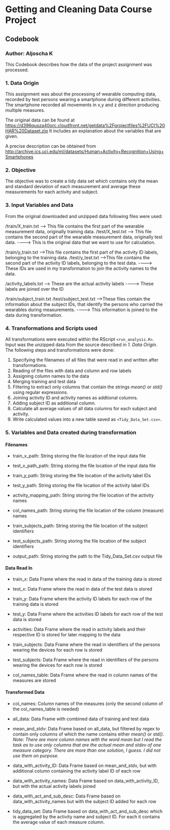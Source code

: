 # Getting and Cleaning Data Course Project
## Codebook
### Author: Aljoscha K

This Codebook describes how the data of the project assignment was processed.

### 1. Data Origin
This assignment was about the processing of wearable computing data, recorded by
test persons wearing a smartphone during different activities. The smartphone 
recorded all movements in x,y and z direction producing multiple measures. 

The original data can be found at https://d396qusza40orc.cloudfront.net/getdata%2Fprojectfiles%2FUCI%20HAR%20Dataset.zip
It includes an explanation about the variables that are given. 

A precise description can be obtained from http://archive.ics.uci.edu/ml/datasets/Human+Activity+Recognition+Using+Smartphones

### 2. Objective
The objective was to create a tidy data set which contains only the mean and standard deviation 
of each measurement and average these measurements for each activity and subject. 

### 3. Input Variables and Data
From the original downloaded and unzipped data following files were used: 

/train/X_train.txt
--> This file contains the first part of the wearable measurement data, originally training data. 
/test/X_test.txt
--> This file contains the second part of the wearable measurement data, originally test data. 
----> This is the original data that we want to use for calculation.

/train/y_train.txt
-->This file contains the first part of the activity ID labels, belonging to the training data. 
/test/y_test.txt
-->This file contains the second part of the activity ID labels, belonging to the test data. 
----> These IDs are used in my transformation to join the activity names to the data.

/activity_labels.txt
--> These are the actual activity labels
----> These labels are joined over the ID

/train/subject_train.txt
/test/subject_test.txt
-->These files contain the information about the subject IDs, that identify the persons who carried the wearables during measurements. 
----> This information is joined to the data during transformation.

### 4. Transformations and Scripts used
All transformations were executed within the RScript `<run_analysis.R>`. Input was the unzipped data from the source described in *1. Data Origin*.
The following steps and transformations were done: 
1. Specifying the filenames of all files that were read in and written after transformations.
2. Reading of the files with data and column and row labels
3. Assigning column names to the data
4. Merging training and test data
5. Filtering to extract only columns that contain the strings *mean()* or *std()* using regular expressions.
6. Joining activity ID and activity names as addtional columns. 
7. Adding subject ID as additional column.
8. Calculate all average values of all data columns for each subject and activity. 
9. Write calculated values into a new table saved as `<Tidy_Data_Set.csv>`. 

### 5. Variables and Data created during transformation
#### Filenames
* train_x_path: String storing the file location of the input data file
* test_x_path_path: String storing the file location of the input data file

* train_y_path: String storing the file location of the activity label IDs
* test_y_path: String storing the file location of the activity label IDs
* activity_mapping_path: String storing the file location of the activity names

* col_names_path: String storing the file location of the column (measure) names

* train_subjects_path: String storing the file location of the subject identifiers
* test_subjects_path: String storing the file location of the subject identifiers

* output_path: String storing the path to the Tidy_Data_Set.csv output file

#### Data Read In
* train_x: Data Frame where the read in data of the training data is stored
* test_x: Data Frame where the read in data of the test data is stored

* train_y: Data Frame where the activity ID labels for each row of the training data is stored
* test_y: Data Frame where the activities ID labels for each row of the test data is stored

* activities: Data Frame where the read in activity labels and their respective ID is stored for later mapping to the data

* train_subjects: Data Frame where the read in identifiers of the persons wearing the devices for each row is stored
* test_subjects:  Data Frame where the read in identifiers of the persons wearing the devices for each row is stored

* col_names_table: Data Frame where the read in column names of the measures are stored

#### Transformed Data
* col_names: Column names of the measures (only the second column of the col_names_table is needed)

* all_data: Data Frame with combined data of training and test data

* mean_and_stdv: Data Frame based on all_data, but filtered by regex to contain only columns of which the name contains either *mean()* or *std()*. 
*Note: There are more column names with the word mean but I read the task as to use only columns that are the actual mean and stdev of one measure category. There are more than one solution, I guess. I did not use them on purpose.*

* data_with_activity_ID: Data Frame based on mean_and_stdv, but with additional column containing the activity label ID of each row

* data_with_activity_names: Data Frame based on data_with_activity_ID, but with the actual activity labels joined

* data_with_act_and_sub_desc: Data Frame based on data_with_activity_names but with the subject ID added for each row

* tidy_data_set: Data Frame based on data_with_act_and_sub_desc which is aggregated by the activity name and subject ID. For each it contains the average value of each measure column. 

